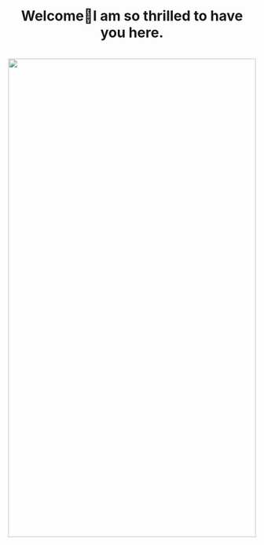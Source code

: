 <!DOCTYPE HTML>
<html>
<head>
  <meta charset="utf-8">
  <meta name="viewport" content="width=device-width, initial-scale=1.0"> 
  </head>
 
<body> 
  
  <h1 align="center"> Welcome🤝I am so thrilled to have you here. </h1>
  
  
   <br>                 
  <div >
       <img src="Loan Dashboars.JPG" width="100%" height="50%" >
  </div>
   <br/>
 
  </body>
 </html>
